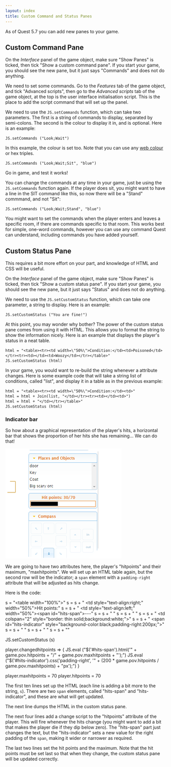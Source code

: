 ```yaml
---
layout: index
title: Custom Command and Status Panes
---
```



As of Quest 5.7 you can add new panes to your game.

Custom Command Pane
-------------------

On the _Interface_ panel of the game object, make sure "Show Panes" is ticked, then tick "Show a custom command pane". If you start your game, you should see the new pane, but it just says "Commands" and does not do anything.

We need to set some commands. Go to the _Features_ tab of the game object, and tick "Advanced scripts", then go to the _Advanced scripts_ tab of the game object, at the top is the user interface initialisation script. This is the place to add the script command that will set up the panel.

We need to use the `JS.setCommands` function, which can take two parameters. The first is a string of commands to display, separated by semi-colons. The second is the colour to display it in, and is optional. Here is an example:

```
JS.setCommands ("Look;Wait")
```

In this example, the colour is set too. Note that you can use any [web colour](https://en.wikipedia.org/wiki/Web_colors) or hex triples.

```
JS.setCommands ("Look;Wait;Sit", "blue")
```

Go in game, and test it works!

You can change the commands at any time in your game, just be using the `JS.setCommands` function again. If the player does sit, you might want to have a line in the SIT command like this, so now there will be a "Stand" commmand, and not "Sit":

```
JS.setCommands ("Look;Wait;Stand", "blue")
```

You might want to set the commands when the player enters and leaves a specific room, if there are commands specific to that room. This works best for simple, one-word commands, however you can use any command Quest can understand, including commands you have added yourself.


Custom Status Pane
------------------

This requires a bit more effort on your part, and knowledge of HTML and CSS will be useful.

On the _Interface_ panel of the game object, make sure "Show Panes" is ticked, then tick "Show a custom status pane". If you start your game, you should see the new pane, but it just says "Status" and does not do anything.

We need to use the `JS.setCustomStatus` function, which can take one parameter, a string to display. Here is an example:

```
JS.setCustomStatus ("You are fine!")
```

At this point, you may wonder why bother? The power of the custom status pane comes from using it with HTML. This allows you to format the string to show the information nicely. Here is an example that displays the player's status in a neat table. 

```
html = "<table><tr><td width=\"50%\">Condition:</td><td>Poisoned</td></tr><tr><td></td><td>Woozy</td></tr></table>"
JS.setCustomStatus (html)
```

In your game, you would want to re-build the string whenever a attribute changes. Here is some example code that will take a string list of conditions, called "list", and display it in a table as in the previous example:

```
html = "<table><tr><td width=\"50%\">Condition:</td><td>"
html = html + Join(list, "</td></tr><tr><td></td><td>")
html = html + "</td></tr></table>"
JS.setCustomStatus (html)
```

### Indicator bar

So how about a graphical representation of the player's hits, a horizontal bar that shows the proportion of her hits she has remaining... We can do that!

![](indicator-bar.png "indicator-bar.png")

We are going to have two attributes here, the player's "hitpoints" and their maximum, "maxhitpoints". We will set up an HTML table again, but the second row will be the indicator; a `span` element with a `padding-right` attribute that will be adjusted as hits change.

Here is the code:

s = "<table width=\"100%\"><tr>"
s = s + "   <td style=\"text-align:right;\" width=\"50%\">Hit points:</td>"
s = s + "   <td style=\"text-align:left;\" width=\"50%\"><span id=\"hits-span\">---</span></td>"
s = s + " </tr>"
s = s + " <tr>"
s = s + "   <td colspan=\"2\" style=\"border: thin solid;background:white;\">"
s = s + "   <span id=\"hits-indicator\" style=\"background-color:black;padding-right:200px;\"></span>"
s = s + "   </td>"
s = s + " </tr>"
s = s + "</table>"

JS.setCustomStatus (s)

player.changedhitpoints => {
  JS.eval ("$('#hits-span').html('" + game.pov.hitpoints + "/" + game.pov.maxhitpoints + "');")
  JS.eval ("$('#hits-indicator').css('padding-right', '" + (200 * game.pov.hitpoints / game.pov.maxhitpoints) + "px');")
}

player.maxhitpoints = 70
player.hitpoints = 70

The first ten lines set up the HTML (each line is adding a bit more to the string, `s`). There are two `span` elements, called "hits-span" and "hits-indicator", and these are what will get updated.

The next line dumps the HTML in the custom status pane.

The next four lines add a change script to the "hitpoints" attribute of the player. This will fire whenever the hits change (you might want to add a bit that makes the player die if they dip below zero). The "hits-span" part just changes the text, but the "hits-indicator" sets a new value for the right padding of the `span`, making it wider or narrower as required.

The last two lines set the hit points and the maximum. Note that the hit points must be set last so that when they change, the custom status pane will be updated correctly.